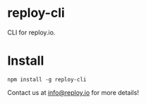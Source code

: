 # reploy-cli

CLI for reploy.io.

# Install

```
npm install -g reploy-cli
```

Contact us at info@reploy.io for more details!
